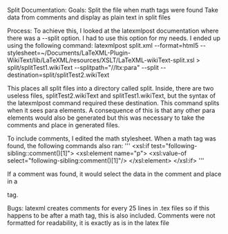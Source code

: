 Split Documentation:
Goals:
  Split the file when math tags were found
  Take data from comments and display as plain text in split files
  
Process:
  To achieve this, I looked at the latexmlpost documentation where there was a --split option. I had to use this option for my needs. I ended up using the following command:
  latexmlpost split.xml --format=html5 --stylesheet=~/Documents/LaTeXML-Plugin-WikiText/lib/LaTeXML/resources/XSLT/LaTeXML-wikiText-split.xsl > split/splitTest1.wikiText --splitpath="//ltx:para" --split --destination=split/splitTest2.wikiText
  
  This places all split files into a directory called split. Inside, there are two useless files, splitTest2.wikiText and splitTest1.wikiText, but the syntax of the latexmlpost command required these destination. This command splits when it sees para elements. A consequence of this is that any other para elements would also be generated but this was necessary to take the comments and place in generated files.
  
  To include comments, I edited the math stylesheet. When a math tag was found, the following commands also ran:
'''
  <xsl:if test="following-sibling::comment()[1]">
	   <xsl:element name="p">
			 <xsl:value-of select="following-sibling:comment()[1]"/>
	   </xsl:element>
    </xsl:if>
'''

If a comment was found, it would select the data in the comment and place in a <p> tag.
    
Bugs:
  latexml creates comments for every 25 lines in .tex files so if this happens to be after a math tag, this is also included.
  Comments were not formatted for readability, it is exactly as is in the latex file
